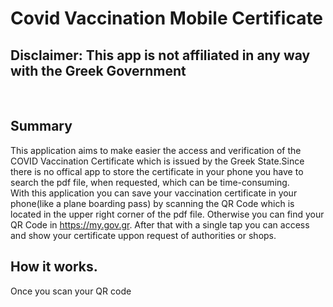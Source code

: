 #   Covid Vaccination Mobile  Certificate

## Disclaimer: This app is not affiliated in any way with the Greek Government

<br/>

## Summary

This application aims to make easier the access and verification of the COVID Vaccination Certificate which is issued by the Greek State.Since there is no offical app to store  the certificate in your phone you have to search the pdf file, when requested, which can be  time-consuming.<br/>
With this application you can save your vaccination certificate in your phone(like a plane boarding pass) by scanning the QR Code which is located in the upper right corner  of the pdf file. Otherwise you can find your QR Code in https://my.gov.gr. After that with a single tap you can access and show your certificate uppon request of authorities or shops.


## How it works.

Once you scan your QR code 
